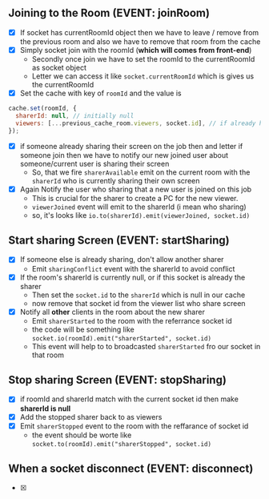 ## Joining to the Room (EVENT: **joinRoom**)

- [x] If socket has currentRoomId object then we have to leave / remove from the previous room and also we have to remove that room from the cache
- [x] Simply socket join with the roomId (**which will comes from front-end**)
  - Secondly once join we have to set the roomId to the currentRoomId as socket object
  - Letter we can access it like `socket.currentRoomId` which is gives us the currentRoomId
- [x] Set the cache with key of `roomId` and the value is

```js
cache.set(roomId, {
  sharerId: null, // initially null
  viewers: [...previous_cache_room.viewers, socket.id], // if already has viewser then just make copy and add new socket id as viewser
});
```

- [x] if someone already sharing their screen on the job then and letter if someone join then we have to notify our new joined user about someone/current user is sharing their screen
  - So, that we fire `sharerAvailable` emit on the current room with the `sharerId` who is currently sharing their own screen
- [x] Again Notify the user who sharing that a new user is joined on this job
  - This is crucial for the sharer to create a PC for the new viewer.
  - `viewerJoined` event will emit to the sharerId (i mean who sharing)
  - so, it's looks like `io.to(sharerId).emit(viewerJoined, socket.id)`

## Start sharing Screen (EVENT: **startSharing**)

- [x] If someone else is already sharing, don't allow another sharer
  - Emit `sharingConflict` event with the sharerId to avoid conflict
- [x] If the room's sharerId is currently null, or if this socket is already the sharer
  - Then set the `socket.id` to the `sharerId` which is null in our cache
  - now remove that socket id from the viewer list who share screen
- [x] Notify all **other** clients in the room about the new sharer
  - Emit `sharerStarted` to the room with the referrance socket id
  - the code will be something like `socket.io(roomId).emit("sharerStarted", socket.id)`
  - This event will help to to broadcasted `sharerStarted` fro our socket in that room

## Stop sharing Screen (EVENT: **stopSharing**)

- [x] if roomId and sharerId match with the current socket id then make **sharerId is null**
- [x] Add the stopped sharer back to as viewers
- [x] Emit `sharerStopped` event to the room with the reffarance of socket id
  - the event should be worte like `socket.to(roomId).emit("sharerStopped", socket.id)`

## When a socket disconnect (EVENT: **disconnect**)

- [x]
